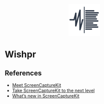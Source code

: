 <div align="center">
  <picture>
     <img width="100" alt="logo" src="./macos/Wishpr/Assets.xcassets/AppIcon.appiconset/AppIcon_1024.png">
  </picture>
</div>

# Wishpr

## References

- [Meet ScreenCaptureKit](https://youtu.be/UvR0PNeEXcI)
- [Take ScreenCaptureKit to the next level](https://youtu.be/PcqfIFYnVBI)
- [What’s new in ScreenCaptureKit](https://youtu.be/-kM0inzL6uM)